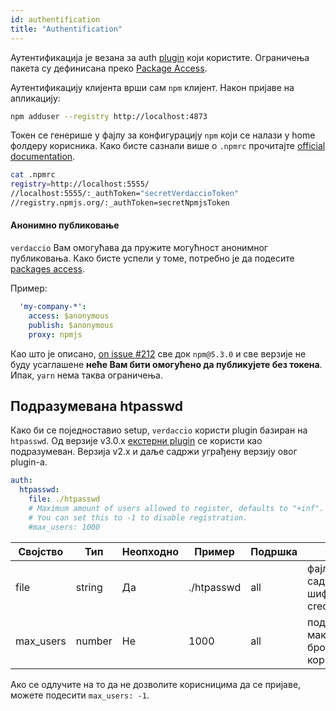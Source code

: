 ```yaml
---
id: authentification
title: "Authentification"
---
```

Аутентификација је везана за auth [plugin](plugins.md) који користите. Ограничења пакета су дефинисана преко [Package Access](packages.md).

Аутентификацију клијента врши сам `npm` клијент. Након пријаве на апликацију:

```bash
npm adduser --registry http://localhost:4873
```

Токен се генерише у фајлу за конфигурацију `npm` који се налази у home фолдеру корисника. Како бисте сазнали више о `.npmrc` прочитајте [official documentation](https://docs.npmjs.com/files/npmrc).

```bash
cat .npmrc
registry=http://localhost:5555/
//localhost:5555/:_authToken="secretVerdaccioToken"
//registry.npmjs.org/:_authToken=secretNpmjsToken
```

#### Анонимно публиковање

`verdaccio` Вам омогућава да пружите могућност анонимног публиковања. Како бисте успели у томе, потребно је да подесите [packages access](packages.md).

Пример:

```yaml
  'my-company-*':
    access: $anonymous
    publish: $anonymous
    proxy: npmjs
```

Као што је описано, [on issue #212](https://github.com/verdaccio/verdaccio/issues/212#issuecomment-308578500) све док `npm@5.3.0` и све верзије не буду усаглашене **неће Вам бити омогућено да публикујете без токена**. Ипак, `yarn` нема таква ограничења.

## Подразумевана htpasswd

Како би се поједноставио setup, `verdaccio` користи plugin базиран на `htpasswd`. Од верзије v3.0.x [екстерни plugin](https://github.com/verdaccio/verdaccio-htpasswd) се користи као подразумеван. Верзија v2.x и даље садржи уграђену верзију овог plugin-а.

```yaml
auth:
  htpasswd:
    file: ./htpasswd
    # Maximum amount of users allowed to register, defaults to "+inf".
    # You can set this to -1 to disable registration.
    #max_users: 1000
```

| Својство  | Тип    | Неопходно | Пример     | Подршка | Опис                                   |
| --------- | ------ | --------- | ---------- | ------- | -------------------------------------- |
| file      | string | Да        | ./htpasswd | all     | фајл који садржи шифроване credentials |
| max_users | number | Не        | 1000       | all     | подешава максимални број корисника     |

Ако се одлучите на то да не дозволите корисницима да се пријаве, можете подесити `max_users: -1`.
